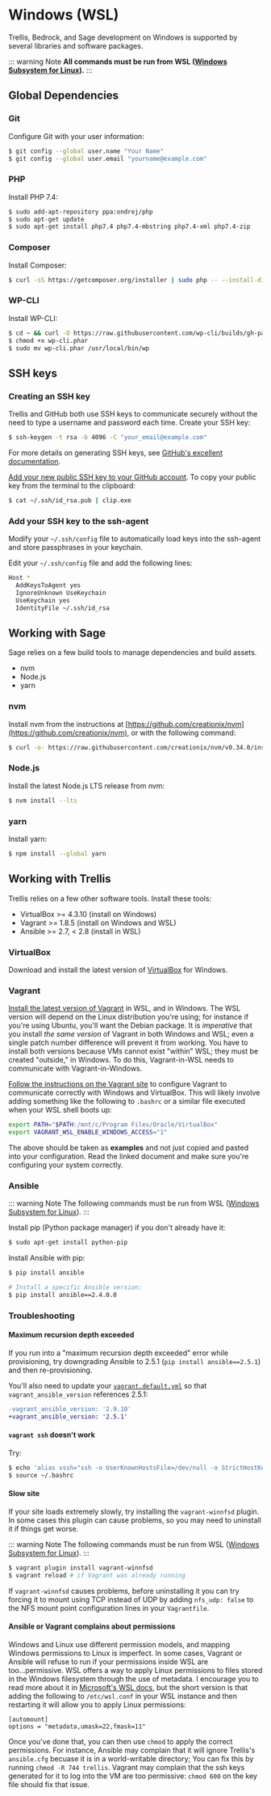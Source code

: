 # Windows (WSL)

Trellis, Bedrock, and Sage development on Windows is supported by several libraries and software packages. 

::: warning Note
**All commands must be run from WSL ([Windows Subsystem for Linux](https://docs.microsoft.com/en-us/windows/wsl/install-win10)).**
:::

## Global Dependencies

### Git

Configure Git with your user information:

```bash
$ git config --global user.name "Your Name"
$ git config --global user.email "yourname@example.com"
```

### PHP

Install PHP 7.4:

```bash
$ sudo add-apt-repository ppa:ondrej/php
$ sudo apt-get update
$ sudo apt-get install php7.4 php7.4-mbstring php7.4-xml php7.4-zip
```

### Composer

Install Composer:

```bash
$ curl -sS https://getcomposer.org/installer | sudo php -- --install-dir=/usr/local/bin --filename=composer
```

### WP-CLI

Install WP-CLI:

```bash
$ cd ~ && curl -O https://raw.githubusercontent.com/wp-cli/builds/gh-pages/phar/wp-cli.phar
$ chmod +x wp-cli.phar
$ sudo mv wp-cli.phar /usr/local/bin/wp
```

## SSH keys

### Creating an SSH key

Trellis and GitHub both use SSH keys to communicate securely without the need to type a username and password each time. Create your SSH key:

```bash
$ ssh-keygen -t rsa -b 4096 -C "your_email@example.com"
```

For more details on generating SSH keys, see [GitHub's excellent documentation](https://help.github.com/articles/generating-a-new-ssh-key-and-adding-it-to-the-ssh-agent/).

[Add your new public SSH key to your GitHub account](https://github.com/settings/ssh/new). To copy your public key from the terminal to the clipboard:

```bash
$ cat ~/.ssh/id_rsa.pub | clip.exe
```

### Add your SSH key to the ssh-agent

Modify your `~/.ssh/config` file to automatically load keys into the ssh-agent and store passphrases in your keychain.

Edit your `~/.ssh/config` file and add the following lines:

```bash
Host *
  AddKeysToAgent yes
  IgnoreUnknown UseKeychain
  UseKeychain yes
  IdentityFile ~/.ssh/id_rsa
```

## Working with Sage

Sage relies on a few build tools to manage dependencies and build assets.

- nvm
- Node.js
- yarn

### nvm

Install nvm from the instructions at [https://github.com/creationix/nvm](https://github.com/creationix/nvm), or with the following command:

```bash
$ curl -o- https://raw.githubusercontent.com/creationix/nvm/v0.34.0/install.sh | bash
```

### Node.js

Install the latest Node.js LTS release from nvm:

```bash
$ nvm install --lts
```

### yarn

Install yarn:

```bash
$ npm install --global yarn
```

## Working with Trellis

Trellis relies on a few other software tools. Install these tools:

- VirtualBox >= 4.3.10 (install on Windows)
- Vagrant >= 1.8.5 (install on Windows and WSL)
- Ansible >= 2.7, < 2.8 (install in WSL)


### VirtualBox

Download and install the latest version of [VirtualBox](https://www.virtualbox.org/wiki/Downloads) for Windows.

### Vagrant

[Install the latest version of Vagrant](https://www.vagrantup.com/downloads.html) in WSL, and in Windows. The WSL version will depend on the Linux distribution you're using; for instance if you're using Ubuntu, you'll want the Debian package. It is *imperative* that you install *the same version* of Vagrant in both Windows and WSL; even a single patch number difference will prevent it from working. You have to install both versions because VMs cannot exist "within" WSL; they must be created "outside," in Windows. To do this, Vagrant-in-WSL needs to communicate with Vagrant-in-Windows.

[Follow the instructions on the Vagrant site](https://www.vagrantup.com/docs/other/wsl.html) to configure Vagrant to communicate correctly with Windows and VirtualBox. This will likely involve adding something like the following to `.bashrc` or a similar file executed when your WSL shell boots up:

```bash
export PATH="$PATH:/mnt/c/Program Files/Oracle/VirtualBox"
export VAGRANT_WSL_ENABLE_WINDOWS_ACCESS="1"
```

The above should be taken as **examples** and not just copied and pasted into your configuration. Read the linked document and make sure you're configuring your system correctly.

### Ansible

::: warning Note
The following commands must be run from WSL ([Windows Subsystem for Linux](https://docs.microsoft.com/en-us/windows/wsl/install-win10)).
:::

Install pip (Python package manager) if you don't already have it:

```bash
$ sudo apt-get install python-pip
```

Install Ansible with pip:
```bash
$ pip install ansible

# Install a specific Ansible version:
$ pip install ansible==2.4.0.0
```

### Troubleshooting

#### Maximum recursion depth exceeded

If you run into a "maximum recursion depth exceeded" error while provisioning, try downgrading Ansible to 2.5.1 (`pip install ansible==2.5.1`) and then re-provisioning.

You'll also need to update your [`vagrant.default.yml`](https://github.com/roots/trellis/blob/19b0ce6da683d7038484e55b6a312776057a04a6/vagrant.default.yml#L7) so that `vagrant_ansible_version` references 2.5.1:

```diff
-vagrant_ansible_version: '2.9.10'
+vagrant_ansible_version: '2.5.1'
```

#### `vagrant ssh` doesn't work

Try:

```bash
$ echo 'alias vssh="ssh -o UserKnownHostsFile=/dev/null -o StrictHostKeyChecking=no vagrant@127.0.0.1 -i ./.vagrant/machines/default/virtualbox/private_key -p"' >> ~/.bashrc
$ source ~/.bashrc
```

#### Slow site

If your site loads extremely slowly, try installing the `vagrant-winnfsd` plugin. In some cases this plugin can cause problems, so you may need to uninstall it if things get worse.

::: warning Note
The following commands must be run from WSL ([Windows Subsystem for Linux](https://docs.microsoft.com/en-us/windows/wsl/install-win10)).
:::

```bash
$ vagrant plugin install vagrant-winnfsd
$ vagrant reload # if Vagrant was already running
```

If `vagrant-winnfsd` causes problems, before uninstalling it you can try forcing it to mount using TCP instead of UDP by adding `nfs_udp: false` to the NFS mount point configuration lines in your `Vagrantfile`.

#### Ansible or Vagrant complains about permissions

Windows and Linux use different permission models, and mapping Windows permissions to Linux is imperfect. In some cases, Vagrant or Ansible will refuse to run if your permissions inside WSL are too...permissive. WSL offers a way to apply Linux permissions to files stored in the Windows filesystem through the use of metadata. I encourage you to read more about it in [Microsoft's WSL docs](https://devblogs.microsoft.com/commandline/automatically-configuring-wsl/), but the short version is that adding the following to `/etc/wsl.conf` in your WSL instance and then restarting it will allow you to apply Linux permissions:

```
[automount]
options = "metadata,umask=22,fmask=11"
```

Once you've done that, you can then use `chmod` to apply the correct permissions. For instance, Ansible may complain that it will ignore Trellis's `ansible.cfg` becuase it is in a world-writable directory; You can fix this by running `chmod -R 744 trellis`. Vagrant may complain that the ssh keys generated for it to log into the VM are too permissive: `chmod 600` on the key file should fix that issue.
